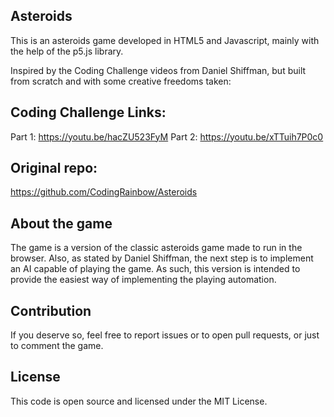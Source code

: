 ## Asteroids

This is an asteroids game developed in HTML5 and Javascript, mainly with the help
of the p5.js library.

Inspired by the Coding Challenge videos from Daniel Shiffman, but built from scratch
and with some creative freedoms taken:

## Coding Challenge Links:

Part 1: https://youtu.be/hacZU523FyM
Part 2: https://youtu.be/xTTuih7P0c0

## Original repo:

https://github.com/CodingRainbow/Asteroids

## About the game

The game is a version of the classic asteroids game made to run in the browser.
Also, as stated by Daniel Shiffman, the next step is to implement an AI capable
of playing the game. As such, this version is intended to provide the easiest way
of implementing the playing automation.

## Contribution

If you deserve so, feel free to report issues or to open pull requests, or just
to comment the game.

## License

This code is open source and licensed under the MIT License.